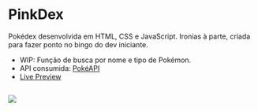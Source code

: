 # PinkDex
Pokédex desenvolvida em HTML, CSS e JavaScript. Ironias à parte, criada para fazer ponto no bingo do dev iniciante. 

- WIP: Função de busca por nome e tipo de Pokémon.
- API consumida: <a href="https://pokeapi.co/">PokéAPI</a>
- <a href="https://pinkdex-three.vercel.app/">Live Preview</a>

##

<img src="https://media.licdn.com/dms/image/D4E22AQE5erKFy5QnlQ/feedshare-shrink_2048_1536/0/1682654248039?e=1685577600&v=beta&t=zX7FTkYcrSBRUvYCsInqmQTtQaPWc291_3GUzEqVLAk"></img>
